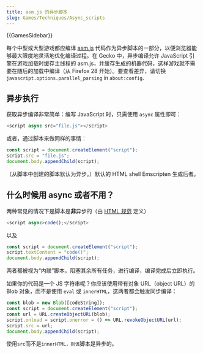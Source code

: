 ```yaml
---
title: asm.js 的异步脚本
slug: Games/Techniques/Async_scripts
---
```


{{GamesSidebar}}

每个中型或大型游戏都应编译 [asm.js](/zh-CN/docs/Games/Tools/asm.js) 代码作为异步脚本的一部分，以便浏览器能够最大限度地灵活地优化编译过程。在 Gecko 中，异步编译允许 JavaScript 引擎在游戏加载时缓存主线程的 asm.js，并缓存生成的机器代码，这样游戏就不需要在随后的加载中编译（从 Firefox 28 开始）。要查看差异，请切换`javascript.options.parallel_parsing` in `about:config`.

## 异步执行

获取异步编译非常简单：编写 JavaScript 时，只需使用 `async` 属性即可：

```js
<script async src="file.js"></script>
```

或者，通过脚本来做同样的事情：

```js
const script = document.createElement("script");
script.src = "file.js";
document.body.appendChild(script);
```

（从脚本中创建的脚本默认为异步。）默认的 HTML shell Emscripten 生成后者。

## 什么时候用 async 或者不用？

两种常见的情况下是脚本是**非**异步的（由 [HTML 规范](https://www.w3.org/TR/html5/scripting-1.html) 定义）

```js
<script async>code();</script>
```

以及

```js
const script = document.createElement("script");
script.textContent = "code()";
document.body.appendChild(script);
```

两者都被视为“内联”脚本，阻塞其余所有任务，进行编译，编译完成后立即执行。

如果你的代码是一个 JS 字符串呢？你应该使用带有对象 URL（object URL）的 Blob 对象，而不是使用 `eval` 或 `innerHTML`，这两者都会触发同步编译：

```js
const blob = new Blob([codeString]);
const script = document.createElement("script");
const url = URL.createObjectURL(blob);
script.onload = script.onerror = () => URL.revokeObjectURL(url);
script.src = url;
document.body.appendChild(script);
```

使用`src`而不是`innerHTML，则该`脚本是异步的。
